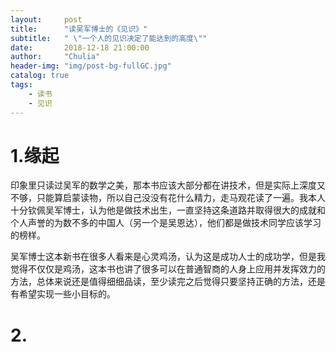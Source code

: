 ```yaml
---
layout:     post
title:      "读吴军博士的《见识》"
subtitle:   " \"一个人的见识决定了能达到的高度\""
date:       2018-12-18 21:00:00
author:     "Chulia"
header-img: "img/post-bg-fullGC.jpg"
catalog: true
tags:
    - 读书
    - 见识
---
```


# 1.缘起
印象里只读过吴军的数学之美，那本书应该大部分都在讲技术，但是实际上深度又不够，只能算启蒙读物，所以自己没没有花什么精力，走马观花读了一遍。我本人十分钦佩吴军博士，认为他是做技术出生，一直坚持这条道路并取得很大的成就和个人声誉的为数不多的中国人（另一个是吴恩达），他们都是做技术同学应该学习的榜样。

吴军博士这本新书在很多人看来是心灵鸡汤，认为这是成功人士的成功学，但是我觉得不仅仅是鸡汤，这本书也讲了很多可以在普通智商的人身上应用并发挥效力的方法，总体来说还是值得细细品读，至少读完之后觉得只要坚持正确的方法，还是有希望实现一些小目标的。


# 2.
